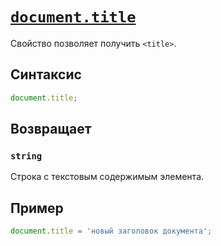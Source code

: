 # [`document.title`](../index.md)

Свойство позволяет получить `<title>`.

## Синтаксис

```js
document.title;
```

## Возвращает

### `string`

Строка с текстовым содержимым элемента.

## Пример

```js
document.title = 'новый заголовок документа';
```
